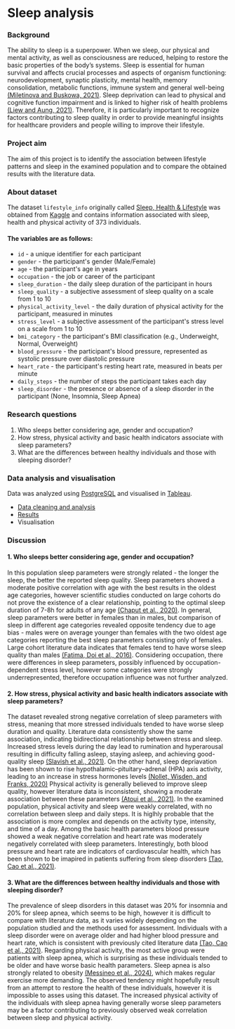 # Sleep analysis

### Background
The ability to sleep is a superpower. When we sleep, our physical and mental activity, as well as consciousness are reduced, helping to restore the basic properties of the body’s systems. Sleep is essential for human survival and affects crucial processes and aspects of organism functioning: neurodevelopment, synaptic plasticity, mental health, memory consolidation, metabolic functions, immune system and general well-being [(Miletinova and Buskowa, 2021)](https://pmc.ncbi.nlm.nih.gov/articles/PMC8820572/). Sleep deprivation can lead to physical and cognitive function impairment and is linked to higher risk of health problems [(Liew and Aung, 2021)](https://www.sciencedirect.com/science/article/pii/S1389945720303701?via%3Dihub). Therefore, it is particularly important to recognize factors contributing to sleep quality in order to provide meaningful insights for healthcare providers and people willing to improve their lifestyle.

### Project aim
The aim of this project is to identify the association between lifestyle patterns and sleep in the examined population and to compare the obtained results with the literature data.

### About dataset
The dataset `lifestyle_info` originally called [Sleep, Health & Lifestyle](https://www.kaggle.com/datasets/henryshan/sleep-health-and-lifestyle) was obtained from [Kaggle](https://www.kaggle.com/) and contains information associated with sleep, health and physical activity of 373 individuals.

#### The variables are as follows:
- `id` - a unique identifier for each participant
- `gender` - the participant's gender (Male/Female)
- `age` - the participant's age in years
- `occupation` - the job or career of the participant
- `sleep_duration` - the daily sleep duration of the participant in hours
- `sleep_quality` - a subjective assessment of sleep quality on a scale from 1 to 10
- `physical_activity_level` - the daily duration of physical activity for the participant, measured in minutes
- `stress_level` - a subjective assessment of the participant's stress level on a scale from 1 to 10
- `bmi_category` - the participant's BMI classification (e.g., Underweight, Normal, Overweight)
- `blood_pressure` - the participant's blood pressure, represented as systolic pressure over diastolic pressure
- `heart_rate` - the participant's resting heart rate, measured in beats per minute
- `daily_steps` - the number of steps the participant takes each day
- `sleep_disorder` - the presence or absence of a sleep disorder in the participant (None, Insomnia, Sleep Apnea)

### Research questions
1.	Who sleeps better considering age, gender and occupation?
2.	How stress, physical activity and basic health indicators associate with sleep parameters?
3.	What are the differences between healthy individuals and those with sleeping disorder?

### Data analysis and visualisation
Data was analyzed using [PostgreSQL](https://www.postgresql.org/) and visualised in [Tableau](https://public.tableau.com/app/discover). 
- [Data cleaning and analysis](https://github.com/MGdata148/sleep-analysis/blob/main/code)
- [Results](https://github.com/MGdata148/sleep-analysis/blob/main/results.docx)
- Visualisation

### Discussion

#### 1.	Who sleeps better considering age, gender and occupation?

In this population sleep parameters were strongly related - the longer the sleep, the better the reported sleep quality. Sleep parameters showed a moderate positive correlation with age with the best results in the oldest age categories, however scientific studies conducted on large cohorts do not prove the existence of a clear relationship, pointing to the optimal sleep duration of 7-8h for adults of any age [(Chaput et al., 2020)](https://cdnsciencepub.com/doi/full/10.1139/apnm-2020-0034). In general, sleep parameters were better in females than in males, but comparison of sleep in different age categories revealed opposite tendency due to age bias - males were on average younger than females with the two oldest age categories reporting the best sleep parameters consisting only of females. Large cohort literature data indicates that females tend to have worse sleep quality than males [(Fatima, Doi et al., 2016)](http://www.clinmedres.org/content/14/3-4/138.short).
Considering occupation, there were differences in sleep parameters, possibly influenced by occupation-dependent stress level, however some categories were strongly underrepresented, therefore occupation influence was not further analyzed.

#### 2.	How stress, physical activity and basic health indicators associate with sleep parameters?

The dataset revealed strong negative correlation of sleep parameters with stress, meaning that more stressed individuals tended to have worse sleep duration and quality. Literature data consistently show the same association, indicating bidirectional relationship between stress and sleep. Increased stress levels during the day lead to rumination and hyperarousal resulting in difficulty falling asleep, staying asleep, and achieving good-quality sleep [(Slavish et al., 2021)](https://academic.oup.com/abm/article/55/5/413/5881201?login=true). On the other hand, sleep depriavation has been shown to rise hypothalamic–pituitary–adrenal (HPA) axis activity, leading to an increase in stress hormones levels [(Nollet, Wisden, and Franks, 2020)](https://royalsocietypublishing.org/doi/full/10.1098/rsfs.2019.0092) Physical activity is generally believed to improve sleep quality, however literature data is inconsistent, showing a moderate association between these parameters [(Atoui et al., 2021)](https://www.sciencedirect.com/science/article/pii/S1087079221000113). In the examined population, physical activity and sleep were weakly correlated, with no correlation between sleep and daily steps. It is higlhly probable that the association is more complex and depends on the activity type, intensity, and time of a day. Among the basic health parameters blood pressure showed a weak negative correlation and heart rate was moderately negatively correlated with sleep parameters. Interestingly, both blood pressure and heart rate are indicators of cardiovascular health, which has been shown to be imapired in patients suffering from sleep disorders [(Tao, Cao et al., 2021)](https://www.sciencedirect.com/science/article/pii/S1389945721001830).

#### 3.	What are the differences between healthy individuals and those with sleeping disorder?

The prevalence of sleep disorders in this dataset was 20% for insomnia and 20% for sleep apnea, which seems to be high, however it is difficult to compare with literature data, as it varies widely depending on the population studied and the methods used for assessment. Individuals with a sleep disorder were on average older and had higher blood pressure and heart rate, which is consistent with previously cited literature data [(Tao, Cao et al., 2021)](https://www.sciencedirect.com/science/article/pii/S1389945721001830). Regarding physical activity, the most active group were patients with sleep apnea, which is surprising as these individuals tended to be older and have worse basic health parameters. Sleep apnea is also strongly related to obesity [(Messineo et al., 2024)](https://www.sciencedirect.com/science/article/pii/S108707922400100X), which makes regular exercise more demanding. The observed tendency might hopefully result from an attempt to restore the health of these individuals, however it is impossible to asses using this dataset. The increased physical activity of the individuals with sleep apnea having generally worse sleep parameters may be a factor contributing to previously observed weak correlation between sleep and physical activity.
